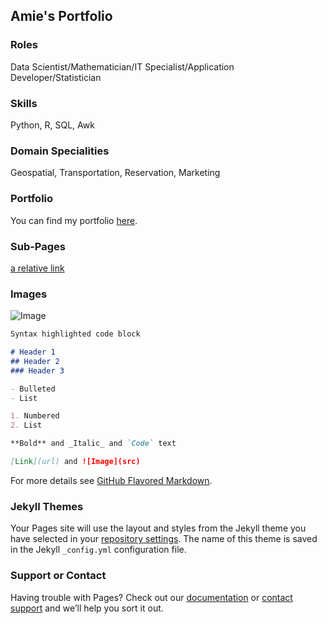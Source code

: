 ## Amie's Portfolio

### Roles
Data Scientist/Mathematician/IT Specialist/Application Developer/Statistician

### Skills
Python, R, SQL, Awk

### Domain Specialities
Geospatial, Transportation, Reservation, Marketing

### Portfolio
You can find my portfolio [here](https://github.com/amodavis).

### Sub-Pages
[a relative link](relative.md)

### Images
![Image](src)


```markdown
Syntax highlighted code block

# Header 1
## Header 2
### Header 3

- Bulleted
- List

1. Numbered
2. List

**Bold** and _Italic_ and `Code` text

[Link](url) and ![Image](src)
```

For more details see [GitHub Flavored Markdown](https://guides.github.com/features/mastering-markdown/).

### Jekyll Themes

Your Pages site will use the layout and styles from the Jekyll theme you have selected in your [repository settings](https://github.com/amodavis/amodavis.github.io/settings). The name of this theme is saved in the Jekyll `_config.yml` configuration file.

### Support or Contact

Having trouble with Pages? Check out our [documentation](https://docs.github.com/categories/github-pages-basics/) or [contact support](https://support.github.com/contact) and we’ll help you sort it out.
